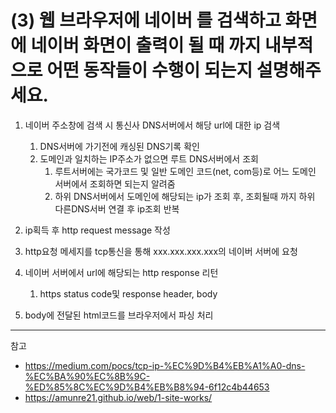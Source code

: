 # (3) 웹 브라우저에 네이버 를 검색하고 화면에 네이버 화면이 출력이 될 때 까지 내부적으로 어떤 동작들이 수행이 되는지 설명해주세요.
1. 네이버 주소창에 검색 시 통신사 DNS서버에서 해당 url에 대한 ip 검색
    1. DNS서버에 가기전에 캐싱된 DNS기록 확인
    2. 도메인과 일치하는 IP주소가 없으면 루트 DNS서버에서 조회
        1. 루트서버에는 국가코드 및 일반 도메인 코드(net, com등)로 어느 도메인 서버에서 조회하면 되는지 알려줌
        2. 하위 DNS서버에서 도메인에 해당되는 ip가 조회 후, 조회될때 까지 하위 다른DNS서버 연결 후 ip조회 반복

2. ip획득 후 http request message 작성
3. http요청 메세지를 tcp통신을 통해 xxx.xxx.xxx.xxx의 네이버 서버에 요청
4. 네이버 서버에서 url에 해당되는 http response 리턴
    1. https status code및 response header, body
5. body에 전달된 html코드를 브라우저에서 파싱 처리

---
참고
- https://medium.com/pocs/tcp-ip-%EC%9D%B4%EB%A1%A0-dns-%EC%BA%90%EC%8B%9C-%ED%85%8C%EC%9D%B4%EB%B8%94-6f12c4b44653
- https://amunre21.github.io/web/1-site-works/
